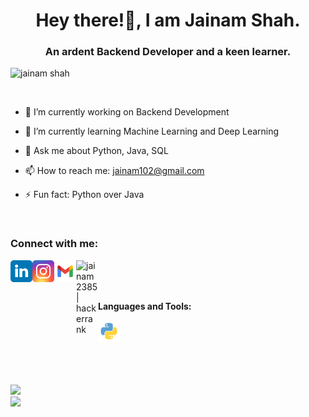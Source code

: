<h1 align="center">Hey there!👋, I am Jainam Shah.</h1>
<h3 align="center">An ardent Backend Developer and a keen learner.</h3>
<p align="left"> <img src="https://komarev.com/ghpvc/?username=jainam2385" alt="jainam shah" /> </p>

<br/>

<!--
**jainam2385/jainam2385** is a ✨ _special_ ✨ repository because its `README.md` (this file) appears on your GitHub profile.

Here are some ideas to get you started:
-->

-   🔭 I’m currently working on Backend Development

-   🌱 I’m currently learning Machine Learning and Deep Learning

-   💬 Ask me about Python, Java, SQL

-   📫 How to reach me: jainam102@gmail.com

-   ⚡ Fun fact: Python over Java

<br/>

### Connect with me:

[<img align="left" alt="jainam2385 | LinkedIn" width="35px" src="https://github.com/edent/SuperTinyIcons/blob/master/images/svg/linkedin.svg" />](https://www.linkedin.com/in/jainam-shah-22a236192/)
[<img align="left" alt="jainam2385 | Instagram" width="35px" src="https://github.com/edent/SuperTinyIcons/blob/master/images/svg/instagram.svg" />](https://www.instagram.com/jainam_shah____/)
[<img align="left" alt="jainam2385 | Gmail" width="35px" src="https://github.com/edent/SuperTinyIcons/blob/master/images/svg/gmail.svg" />](mailto:jainam102@gmail.com)
[<img align="left" alt="jainam2385 | hackerrank" width="35px" src="https://cdn.jsdelivr.net/npm/simple-icons@v3/icons/hackerrank.svg" />](https://www.hackerrank.com/jainam102)

<br/>
<br/>
<br/>

**Languages and Tools:**

<code><img height="35" src="https://github.com/edent/SuperTinyIcons/blob/master/images/svg/python.svg"></code>

<!-- <code><img height="35" src="https://raw.githubusercontent.com/github/explore/80688e429a7d4ef2fca1e82350fe8e3517d3494d/topics/html/html.png"></code>

<code><img height="35" src="https://raw.githubusercontent.com/github/explore/80688e429a7d4ef2fca1e82350fe8e3517d3494d/topics/css/css.png"></code>

<code><img height="35" src="https://raw.githubusercontent.com/github/explore/80688e429a7d4ef2fca1e82350fe8e3517d3494d/topics/c/c.png"></code>

<code><img height="35" src="https://raw.githubusercontent.com/github/explore/80688e429a7d4ef2fca1e82350fe8e3517d3494d/topics/git/git.png"></code>

<code><img height="35" src="https://raw.githubusercontent.com/github/explore/80688e429a7d4ef2fca1e82350fe8e3517d3494d/topics/sql/sql.png"></code> -->

<br/>
<br/>
<br/>

<img src="https://github-readme-stats.vercel.app/api?username=jainam2385&&show_icons=true&hide_border=false&title_color=ffffff&text_color=daf7dc&icon_color=bb2acf&bg_color=191919">

<br/>
<img src="https://github-readme-stats.vercel.app/api/top-langs/?username=jainam2385&layout=compact&hide_border=false&title_color=ffffff&text_color=daf7dc&icon_color=bb2acf&bg_color=191919">
